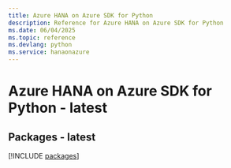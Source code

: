 ```yaml
---
title: Azure HANA on Azure SDK for Python
description: Reference for Azure HANA on Azure SDK for Python
ms.date: 06/04/2025
ms.topic: reference
ms.devlang: python
ms.service: hanaonazure
---
```

# Azure HANA on Azure SDK for Python - latest
## Packages - latest
[!INCLUDE [packages](hana-on-azure-index.md)]